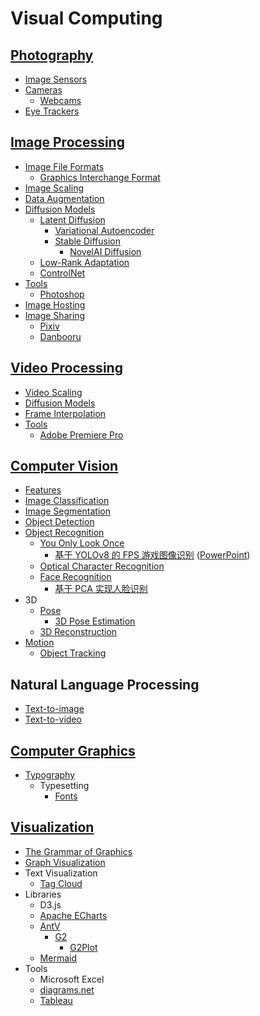 # Visual Computing
## [Photography](Photo/README.md)
- [Image Sensors](Photo/Sensors/README.md)
- [Cameras](Photo/Cameras/README.md)
  - [Webcams](Photo/Cameras/Webcams.md)
- [Eye Trackers](Photo/Eye%20Trackers/README.md)

## [Image Processing](Image/README.md)
- [Image File Formats](Image/Formats/README.md)
  - [Graphics Interchange Format](Image/Formats/GIF.md)
- [Image Scaling](Image/Scaling/README.md)
- [Data Augmentation](Image/Data%20Augmentation/README.md)
- [Diffusion Models](Image/Diffusion/README.md)
  - [Latent Diffusion](Image/Diffusion/Latent/README.md)
    - [Variational Autoencoder](Image/Diffusion/Latent/VAE.md)
    - [Stable Diffusion](Image/Diffusion/Latent/Stable/README.md)
      - [NovelAI Diffusion](Image/Diffusion/Latent/Stable/NovelAI.md)
  - [Low-Rank Adaptation](Image/Diffusion/LoRA.md)
  - [ControlNet](Image/Diffusion/ControlNet.md)
- [Tools](Image/Tools/README.md)
  - [Photoshop](Image/Tools/Photoshop/README.md)
- [Image Hosting](Image/Hosting.md)
- [Image Sharing](Image/Sharing/README.md)
  - [Pixiv](Image/Sharing/Pixiv.md)
  - [Danbooru](Image/Sharing/Danbooru.md)

## [Video Processing](Video/README.md)
- [Video Scaling](Video/Scaling.md)
- [Diffusion Models](Video/Diffusion/README.md)
- [Frame Interpolation](Video/Frame%20Interpolation.md)
- [Tools](Video/Tools/README.md)
  - [Adobe Premiere Pro](Video/Tools/Premiere/README.md)

## [Computer Vision](Vision/README.md)
- [Features](Vision/Features/README.md)
- [Image Classification](Vision/Image%20Classification/README.md)
- [Image Segmentation](Vision/Image%20Segmentation/README.md)
- [Object Detection](Vision/Object%20Detection/README.md)
- [Object Recognition](Vision/Object%20Recognition/README.md)
  - [You Only Look Once](Vision/Object%20Recognition/YOLO/README.md)
    - [基于 YOLOv8 的 FPS 游戏图像识别](Vision/Object%20Recognition/YOLO/基于%20YOLOv8%20的%20FPS%20游戏图像识别.pdf) ([PowerPoint](Vision/Object%20Recognition/YOLO/基于%20YOLOv8%20的%20FPS%20游戏图像识别.pptx))
  - [Optical Character Recognition](Vision/Object%20Recognition/Characters/README.md)
  - [Face Recognition](Vision/Object%20Recognition/Faces/README.md)
    - [基于 PCA 实现人脸识别](Vision/Object%20Recognition/Faces/基于%20PCA%20实现人脸识别.md)
- 3D
  - [Pose](Vision/3D/Poses/README.md)
    - [3D Pose Estimation](Vision/3D/Poses/Estimation.md)
  - [3D Reconstruction](Vision/3D/Reconstruction/README.md)
- [Motion](Vision/Motion/README.md)
  - [Object Tracking](Vision/Motion/Object%20Tracking/RAEDME.md)

## Natural Language Processing
- [Text-to-image](NLP/Text-to-image/README.md)
- [Text-to-video](NLP/Text-to-video/README.md)

## [Computer Graphics](Graphics/README.md)
- [Typography](Graphics/Typography/README.md)
  - Typesetting
    - [Fonts](Graphics/Typography/Typesetting/Fonts.md)

## [Visualization](Visualization/README.md)
- [The Grammar of Graphics](Visualization/The%20Grammar%20of%20Graphics.md)
- [Graph Visualization](Visualization/Graph/README.md)
- Text Visualization
  - [Tag Cloud](Visualization/Text/Tag%20Cloud.md)
- Libraries
  - D3.js
  - [Apache ECharts](Visualization/Libraries/ECharts/README.md)
  - [AntV](Visualization/Libraries/AntV/README.md)
    - [G2](Visualization/Libraries/AntV/G2.md)
      - [G2Plot](Visualization/Libraries/AntV/G2Plot.md)
  - [Mermaid](Visualization/Libraries/Mermaid/README.md)
- Tools
  - Microsoft Excel
  - [diagrams.net](Visualization/Tools/diagrams.net.md)
  - [Tableau](Visualization/Tools/Tableau.md)